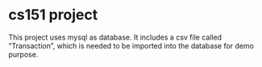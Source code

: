 # cs151 project


This project uses mysql as database. It includes a csv file called “Transaction”, which is needed to be imported into the database for demo purpose.
